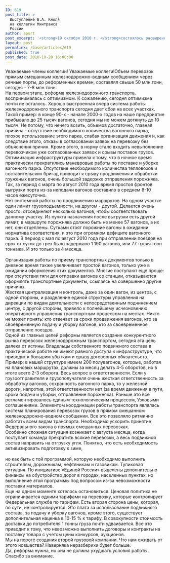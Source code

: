 ```yaml
---
ID: 619
post_title: >
  Выступление В.А. Кноля
  на коллегии Минтранса
  России
author: apsrt
post_excerpt: '<strong>19 октября 2010 г. </strong>состоялось расширенное заседание коллегии Министерства транспорта РФ «О ходе реализации структурной реформы на железнодорожном транспорте». В работе коллегии приняли участие заместитель Председателя Правительства РФ Сергей Иванов, заместитель председателя Совета Федерации ФС РФ Светлана Орлова, председатель комитета Госдумы ФС РФ по транспорту Сергей Шишкарев, первый заместитель Генпрокурора РФ Александр Буксман, президент ОАО «РЖД» Владимир Якунин, губернаторы ряда областей и  представители федеральных и региональных органов исполнительной власти. На Коллегии выступил Генеральный директор ОАО &quot;Томская судоходная компания&quot;, член Совета АПСРТ В.А. Кноль'
layout: post
permalink: /base/articles/619
published: true
post_date: 2010-10-20 16:00:00
---
```

Уважаемые члены коллегии! Уважаемые коллеги!Объем перевозок прямым смешанным железнодорожно-водным сообщением через речные порты, до реформенных времен, составлял свыше 50 млн.тонн, сегодня - 7-8 млн.тонн.<br />
На первом этапе, реформа железнодорожного транспорта, воспринималась с оптимизмом. К сожалению, сегодня оптимизма почти не осталось. Хорошо выстроенная вчера система работы железнодорожного транспорта сегодня дает сбои на всех участках.<br />
Такой пример: в конце 90-х - начале 2000-х годов на наше предприятие прибывало до 25 тысяч вагонов, сегодня мы не можем дотянуть до 10 тысяч. Не потому, что нечего возить, объемов достаточно, главная причина - отсутствие необходимого количества вагонного парка, плохое использование этого парка, слабая организация движения и, как следствие этого, отказы в согласовании заявок на перевозку без объяснения причин. Кроме этого, в норму стало входить невыполнение перевозчиком уже согласованных заявок и срывы поставок грузов.<br />
Оптимизация инфраструктуры привела к тому, что в ночное время практически прекратились маневровые работы по поставке и уборке вагонного парка. Отсутствие необходимого количества тепловозов и составительских бригад приводит к срыву продвижения и обработки груженых вагонов, очень большой задержке отправления порожняка. Так, за период с марта по август 2010 года время простоя фронтов выгрузки порта из-за неподачи вагонов составило в среднем 8-10 часов ежесуточно.<br />
Нет системной работы по продвижению маршрутов. На одном участке один лимит грузоподъемности, на другом - другой. Делается очень просто: отсоединяют несколько вагонов, чтобы соответствовать данному участку. Из пункта назначения после выгрузки есть другой лимит, в маршруте порожняка должно быть не менее 57 вагонов, а их нет, они отцеплены. Сутками стоят порожние вагоны в ожидании норматива соответствия, и это при огромном дефиците вагонного парка. В период с мая по август 2010 года при отправлении поездов на срок от суток до трех было задержано 1 190 вагонов, или 77 тысяч тонн тоннажа. И это только за 4 месяца.<br />
 <br />
Организация работы по приему транспортных документов только в дневное время также увеличивает простой вагонов, только уже в ожидании оформления этих документов. Многие поступают еще проще: при отсутствии тяги для отправки вагонов со станции, отказываются оформлять транспортные документы, ссылаясь на совершенно другие причины.<br />
Жесткая централизация и контроль, даже за один вагон, из центра, с одной стороны, и разделение единой структуры управления на дирекции по видам деятельности с непосредственным подчинением центру, с другой стороны, привело к полнейшему исчезновению оперативного управления транспортным процессом на местах. Никто не может понять: кто отвечает за сроки продвижения вагонов, кто за своевременную подачу и уборку вагонов, кто за своевременное отправление поездов.<br />
Одной из главных целей реформы является создание конкурентного рынка перевозок железнодорожным транспортом, сегодня эта цель далека от истины. Владельцы собственного подвижного состава в практической работе не имеют равного доступа к инфраструктуре, что приводит к большим убыткам и срыву договорных обязательств. Пример: в нашей структуре имеем 200 полувагонов, которые, работая на плановых маршрутах, должны за месяц делать 4-5 оборотов, но в итоге всего 2-3 оборота. Весь вопрос в ответственности. Если у грузоотправителя и грузополучателя очень жесткая ответственность за обработку вагонов, сохранность вагонного парка, то у железной дороги, напротив, этой ответственности нет (за время движения в пути, сроки подачи и уборки, отправление порожняка). Раньше это все регламентировалось единым технологическим процессом, Узловыми соглашениями. Элементом координации работы транспорта являлась система планирования перевозок грузов в прямом смешанном железнодорожно-водном сообщении. Все это позволяло ритмично работать всем видам транспорта. Необходимо ускорить принятие Федерального закона о прямых смешанных перевозках.<br />
Особенно сложная ситуация возникает с августа месяца, когда поступает команда прекратить всякие перевозки, а весь подвижной состав направить на отгрузку угля. Понятно, что есть необходимость активизировать подготовку к зиме,<br />
 <br />
но как быть с той программой, которую необходимо выполнить строителям, дорожникам, нефтяникам и газовикам. Тупиковая ситуация. По инициативе «Единой России» выделены дополнительно финансы на обустройство дорог в городах, населенных пунктах, но выполнение этой программы под вопросом из-за невозможности поставки материалов.<br />
Еще на одном моменте хотелось остановиться. Ценовая политика не ограничивается одними тарифами на перевозку, которые контролирует Федеральная служба по тарифам. Есть вторая сторона цены, которая, по сути, не контролируется. Это плата за использование подвижного состава, за подачу и уборку вагонов, кроме этого, существует дополнительная наценка в 10-15 % к тарифу. В совокупности стоимость доставки до потребителя 1 тонны груза почти удваивается. Все это приводит к тому, что невозможно выполнить договоры и контракты на поставку товара с учетом цены конкурсов, аукционов.<br />
Мы на пороге создания второй грузовой компании. Что нам ожидать от этого новшества? Наверняка неразберихи будет больше.<br />
Да, реформа нужна, но она не должна ухудшать условия работы.<br />
Спасибо за внимание.